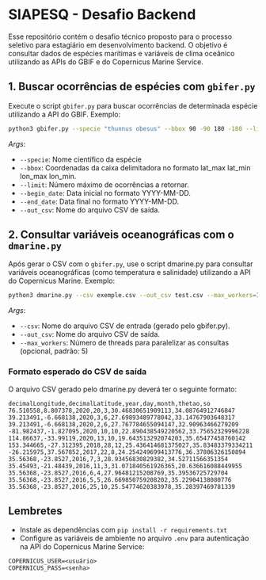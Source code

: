 # SIAPESQ - Desafio Backend

Esse repositório contém o desafio técnico proposto para o processo seletivo para estagiário em desenvolvimento backend. O objetivo é consultar dados de espécies marítimas e variáveis de clima oceânico utilizando as APIs do GBIF e do Copernicus Marine Service.

## 1. Buscar ocorrências de espécies com `gbifer.py`
Execute o script `gbifer.py` para buscar ocorrências de determinada espécie utilizando a API do GBIF. Exemplo:

```bash
python3 gbifer.py --specie "thunnus obesus" --bbox 90 -90 180 -180 --limit 50 --begin_date '2016-01-01' --end_date '2021-02-01' --out_csv exemple.csv
```

*Args*:
- `--specie`: Nome científico da espécie
- `--bbox`: Coordenadas da caixa delimitadora no formato lat_max lat_min lon_max lon_min.
- `--limit`: Número máximo de ocorrências a retornar.
- `--begin_date`: Data inicial no formato YYYY-MM-DD.
- `--end_date`: Data final no formato YYYY-MM-DD.
- `--out_csv`: Nome do arquivo CSV de saída.

## 2. Consultar variáveis oceanográficas com o `dmarine.py`
Após gerar o CSV com o `gbifer.py`, use o script dmarine.py para consultar variáveis oceanográficas (como temperatura e salinidade) utilizando a API do Copernicus Marine. Exemplo:

```bash
python3 dmarine.py --csv exemple.csv --out_csv test.csv --max_workers=15
```
*Args*:
- `--csv`: Nome do arquivo CSV de entrada (gerado pelo gbifer.py).
- `--out_csv`: Nome do arquivo CSV de saída.
- `--max_workers`: Número de threads para paralelizar as consultas (opcional, padrão: 5)

### Formato esperado do CSV de saída
O arquivo CSV gerado pelo dmarine.py deverá ter o seguinte formato:

```csv
decimalLongitude,decimalLatitude,year,day,month,thetao,so
76.510558,8.807378,2020,20,3,30.46830651909113,34.08764912746847
39.213491,-6.668138,2020,3,6,27.69893489778042,33.14767903648317
39.213491,-6.668138,2020,2,6,27.767784655094147,32.90963466279209
-81.982437,-1.827095,2020,10,10,22.890438549220562,33.75652329996228
114.86637,-33.99119,2020,13,10,19.643513292074203,35.65477458760142
153.344665,-27.312395,2018,28,12,25.436414681375027,35.83483379334211
-26.215975,37.567852,2017,22,8,24.254249699413776,36.37806326150894
35.56368,-23.8527,2016,7,3,28.93456830829382,34.52711566351354
35.45493,-21.48439,2016,11,3,31.071840561926365,20.636616088449955
35.56368,-23.8527,2016,6,4,27.96481215208769,35.39536725729704
35.56368,-23.8527,2016,5,5,26.669850759208202,35.22904138080776
35.56368,-23.8527,2016,25,10,25.54774620383978,35.28397469781339
```

## Lembretes
- Instale as dependências com `pip install -r requirements.txt`
- Configure as variáveis de ambiente no arquivo `.env` para autenticação na API do Copernicus Marine Service:
```
COPERNICUS_USER=<usuário>
COPERNICUS_PASS=<senha>
```
